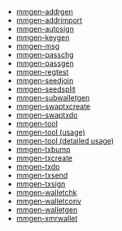 * [mmgen-addrgen](commands/command-help-addrgen.md)
* [mmgen-addrimport](commands/command-help-addrimport.md)
* [mmgen-autosign](commands/command-help-autosign.md)
* [mmgen-keygen](commands/command-help-keygen.md)
* [mmgen-msg](commands/command-help-msg.md)
* [mmgen-passchg](commands/command-help-passchg.md)
* [mmgen-passgen](commands/command-help-passgen.md)
* [mmgen-regtest](commands/command-help-regtest.md)
* [mmgen-seedjoin](commands/command-help-seedjoin.md)
* [mmgen-seedsplit](commands/command-help-seedsplit.md)
* [mmgen-subwalletgen](commands/command-help-subwalletgen.md)
* [mmgen-swaptxcreate](commands/command-help-swaptxcreate.md)
* [mmgen-swaptxdo](commands/command-help-swaptxdo.md)
* [mmgen-tool](commands/command-help-tool.md)
* [mmgen-tool (usage)][u]
* [mmgen-tool (detailed usage)][d]
* [mmgen-txbump](commands/command-help-txbump.md)
* [mmgen-txcreate](commands/command-help-txcreate.md)
* [mmgen-txdo](commands/command-help-txdo.md)
* [mmgen-txsend](commands/command-help-txsend.md)
* [mmgen-txsign](commands/command-help-txsign.md)
* [mmgen-walletchk](commands/command-help-walletchk.md)
* [mmgen-walletconv](commands/command-help-walletconv.md)
* [mmgen-walletgen](commands/command-help-walletgen.md)
* [mmgen-xmrwallet](commands/command-help-xmrwallet.md)

[u]: commands/command-help-tool(usage).md
[d]: commands/command-help-tool(detail).md
